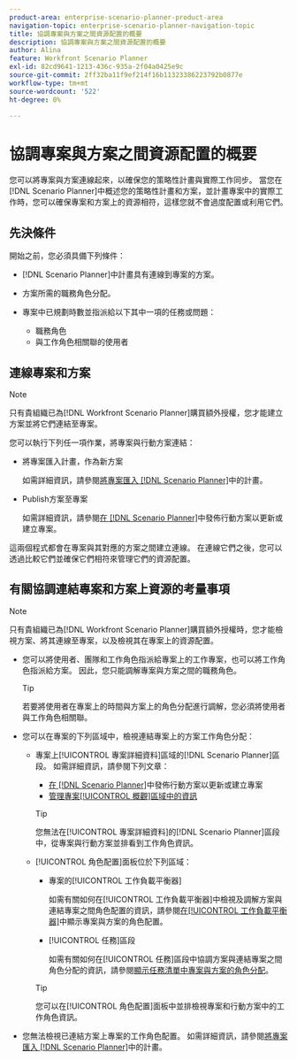 ```yaml
---
product-area: enterprise-scenario-planner-product-area
navigation-topic: enterprise-scenario-planner-navigation-topic
title: 協調專案與方案之間資源配置的概要
description: 協調專案與方案之間資源配置的概要
author: Alina
feature: Workfront Scenario Planner
exl-id: 82cd9641-1213-436c-935a-2f04a0425e9c
source-git-commit: 2ff32ba11f9ef214f16b11323386223792b0877e
workflow-type: tm+mt
source-wordcount: '522'
ht-degree: 0%

---
```


# 協調專案與方案之間資源配置的概要

<!--
<p data-mc-conditions="QuicksilverOrClassic.Draft mode">(NOTE: two more articles were added to split content from here according to where the reconciling can happen) </p>
-->

您可以將專案與方案連線起來，以確保您的策略性計畫與實際工作同步。 當您在[!DNL Scenario Planner]中概述您的策略性計畫和方案，並計畫專案中的實際工作時，您可以確保專案和方案上的資源相符，這樣您就不會過度配置或利用它們。

## 先決條件

開始之前，您必須具備下列條件：

* [!DNL Scenario Planner]中計畫具有連線到專案的方案。
* 方案所需的職務角色分配。
* 專案中已規劃時數並指派給以下其中一項的任務或問題：

   * 職務角色
   * 與工作角色相關聯的使用者

## 連線專案和方案

>[!NOTE]
>
>只有貴組織已為[!DNL Workfront Scenario Planner]購買額外授權，您才能建立方案並將它們連結至專案。

您可以執行下列任一項作業，將專案與行動方案連結：

* 將專案匯入計畫，作為新方案

  如需詳細資訊，請參閱[將專案匯入 [!DNL Scenario Planner]](../scenario-planner/import-projects-to-plans.md)中的計畫。

* Publish方案至專案

  如需詳細資訊，請參閱[在 [!DNL Scenario Planner]](../scenario-planner/publish-scenarios-update-projects.md)中發佈行動方案以更新或建立專案。

這兩個程式都會在專案與其對應的方案之間建立連線。 在連線它們之後，您可以透過比較它們並確保它們相符來管理它們的資源配置。

## 有關協調連結專案和方案上資源的考量事項

>[!NOTE]
>
>只有貴組織已為[!DNL Workfront Scenario Planner]購買額外授權時，您才能檢視方案、將其連線至專案，以及檢視其在專案上的資源配置。

* 您可以將使用者、團隊和工作角色指派給專案上的工作專案，也可以將工作角色指派給方案。 因此，您只能調解專案與方案之間的職務角色。

  >[!TIP]
  >
  >若要將使用者在專案上的時間與方案上的角色分配進行調解，您必須將使用者與工作角色相關聯。

* 您可以在專案的下列區域中，檢視連結專案上的方案工作角色分配：

   * 專案上[!UICONTROL 專案詳細資料]區域的[!DNL Scenario Planner]區段。 如需詳細資訊，請參閱下列文章：

      * [在 [!DNL Scenario Planner]](../scenario-planner/publish-scenarios-update-projects.md)中發佈行動方案以更新或建立專案
      * [管理專案[!UICONTROL 概觀]區域中的資訊](../manage-work/projects/manage-projects/understand-project-overview-area.md)

     >[!TIP]
     >
     >您無法在[!UICONTROL 專案詳細資料]的[!DNL Scenario Planner]區段中，從專案與行動方案並排看到工作角色資訊。

   * [!UICONTROL 角色配置]面板位於下列區域：

      * 專案的[!UICONTROL 工作負載平衡器]

        如需有關如何在[!UICONTROL 工作負載平衡器]中檢視及調解方案與連結專案之間角色配置的資訊，請參閱[在[!UICONTROL 工作負載平衡器]](../scenario-planner/show-role-allocation-workload-balancer.md)中顯示專案與方案的角色配置。

      * [!UICONTROL 任務]區段

        如需有關如何在[!UICONTROL 任務]區段中協調方案與連結專案之間角色分配的資訊，請參閱[顯示任務清單中專案與方案的角色分配](../scenario-planner/show-role-allocation-task-list-nwe.md)。

     >[!TIP]
     >
     >您可以在[!UICONTROL 角色配置]面板中並排檢視專案和行動方案中的工作角色資訊。

* 您無法檢視已連結方案上專案的工作角色配置。 如需詳細資訊，請參閱[將專案匯入 [!DNL Scenario Planner]](../scenario-planner/import-projects-to-plans.md)中的計畫。

  <!--
  <MadCap:conditionalText data-mc-conditions="QuicksilverOrClassic.Draft mode">
  (NOTE: this might change - project job role visibility into initiative)
  </MadCap:conditionalText>
  -->
